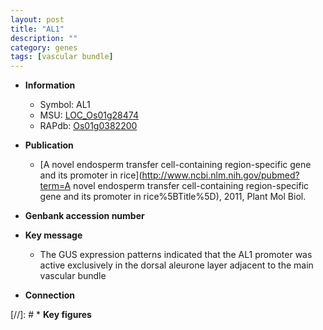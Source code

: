 ```yaml
---
layout: post
title: "AL1"
description: ""
category: genes
tags: [vascular bundle]
---
```


* **Information**  
    + Symbol: AL1  
    + MSU: [LOC_Os01g28474](http://rice.plantbiology.msu.edu/cgi-bin/ORF_infopage.cgi?orf=LOC_Os01g28474)  
    + RAPdb: [Os01g0382200](http://rapdb.dna.affrc.go.jp/viewer/gbrowse_details/irgsp1?name=Os01g0382200)  

* **Publication**  
    + [A novel endosperm transfer cell-containing region-specific gene and its promoter in rice](http://www.ncbi.nlm.nih.gov/pubmed?term=A novel endosperm transfer cell-containing region-specific gene and its promoter in rice%5BTitle%5D), 2011, Plant Mol Biol.

* **Genbank accession number**  

* **Key message**  
    + The GUS expression patterns indicated that the AL1 promoter was active exclusively in the dorsal aleurone layer adjacent to the main vascular bundle

* **Connection**  

[//]: # * **Key figures**  


